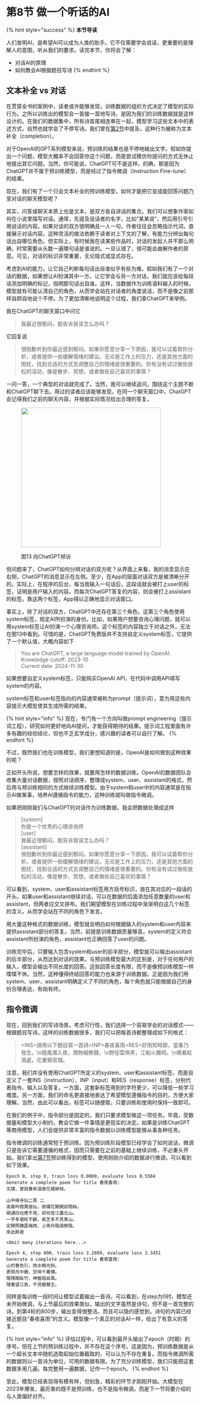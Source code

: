 # 第8节 做一个听话的AI

{% hint style="success" %}
**本节导读**

人们发明AI，是希望AI可以成为人类的助手。它不仅需要学会说话，更重要的是理解人的意图，听从我们的要求。读完本节，你将会了解：

* 对话AI的原理
* 如何教会AI根据题目写诗
{% endhint %}

## 文本补全 vs 对话

在贯穿全书的案例中，读者或许能够发现，训练数据的组织方式决定了模型的实际行为。之所以训练出的模型会一首接一首地写诗，是因为我们的训练数据就是这样设计的。在我们的数据集中，所有诗首尾相连串在一起，模型学习这些文本中的表述方式，自然也就学会了不停写诗。我们曾在[第2节](di-2-jie-cong-yi-ge-shi-ji-an-li-ru-shou.md)中提及，这种行为被称为文本补全（completion）。

对于OpenAI的GPT系列模型来说，预训练的结果也是不停地输出文字。假如你提出一个问题，模型大概率不会回答你这个问题，而是尝试模仿你提问的方式无休止地提出其它问题。当然，你可能说，ChatGPT可不是这样。的确，那是因为ChatGPT并不属于预训练模型，而是经过了指令微调（Instruction Fine-tune）的结果。

现在，我们有了一个只会文本补全的预训练模型，如何才能把它变成能回答问题乃至对话的聊天模型呢？

其实，问答或聊天本质上也是文本，是双方各自讲话的集合。我们可以想象作家如何在小说里描写对话。通常，先提及说话者的名字，比如“某某说”，然后用引号引用说话的内容。如果对谈的双方很明确且一人一句，作者往往会忽略指示代词，直接展示对话内容。这种灵活的做法依赖于读者对上下文的了解，有能力分辨出每句话出自哪位角色。但实际上，有时候我在读某些作品时，对话的发起人并不那么明确，时常需要从头数一遍哪句话是谁说的。一旦认错了，很可能会曲解作者的原意。可见，对话的标识非常重要，无论隐式或显式存在。

考虑到AI的能力，让它自己判断每句话出自谁似乎有些为难。假如我们有了一个对话的数据，如果想让AI扮演其中一方，让它学会与另一方对话，我们就应该给每段话添加明确的标记，指明那句话出自谁。这样，当数据作为训练语料输入的时候，模型就有可能认清自己的角色，从而学会站在对话者的角度说话，而不是像之前那样自顾自地说个不停。为了更加清晰地说明这个过程，我们拿ChatGPT来举例。

我在ChatGPT的聊天窗口中问它

> 我最近很郁闷，能告诉我该怎么办吗？

它回复说

> 很抱歉听到你最近感到郁闷。如果你愿意分享一下原因，我可以试着帮你分析，或者提供一些缓解情绪的建议。无论是工作上的压力，还是其他方面的困扰，找到合适的方式去调整自己的情绪是很重要的。你有没有试过做些放松的活动，像是散步、冥想，或者做些自己喜欢的事情？

一问一答，一个典型的对话就完成了。当然，我可以继续追问，围绕这个主题不断和ChatGPT聊下去。用过的读者应该能够发现，在同一个聊天窗口中，ChatGPT会记得我们之前的聊天内容，并根据实际情况给出合理的答复。

<figure><img src=".gitbook/assets/chatgpt-example.jpg" alt="" width="375"><figcaption><p>图13 向ChatGPT倾诉</p></figcaption></figure>

但问题来了，ChatGPT如何分辨对话的双方呢？从界面上来看，我的消息显示在右侧，ChatGPT的消息显示在左侧。至少，在App的层面对话双方是被清晰分开的。实际上，在程序的后台，每当我输入一句话后，这段话就会被打上user的标签，证明是用户输入的内容。而每次ChatGPT答复的内容，则会被打上assistant的标签。靠这两个标签，App得以正确地显示对话窗口。

事实上，除了对话的双方，ChatGPT中还存在第三个角色。这第三个角色使用system标签，规定AI所扮演的身份。比如，如果用户想要咨询心理问题，就可以用system标签让AI扮演一个心理咨询师。这个标签的内容独立于对话之外，无法在图13中看到。可惜的是，ChatGPT免费版并不支持自定义system标签，它提供了一个默认值，大概内容如下

> You are ChatGPT, a large language model trained by OpenAI.\
> Knowledge cutoff: 2023-10\
> Current date: 2024-11-30

如果想要自定义system标签，只能购买OpenAI API，在代码中调用API填写system的内容。

system标签和user标签指向的内容通常被称为prompt（提示词），意为用这些内容提示大模型使其生成所需的结果。

{% hint style="info" %}
现在，专门有一个方向叫做prompt engineering（提示词工程），研究如何更好地向AI提问，才能获得期待的结果。提示词工程里面有许多有趣的经验结论，但也不乏玄学成分，感兴趣的读者可以自行了解。
{% endhint %}

不过，既然我们也在训练模型，我们更想知道的是，OpenAI是如何做到这种效果的呢？

正如开头所说，想要怎样的效果，就要用怎样的数据训练。OpenAI的数据团队会收集大量对话数据，按照对话顺序，整理成system、user、assistant的格式，然后用与预训练相同的方式继续训练模型。由于system和user中的内容通常是在指示AI做某事，培养AI遵循指令的能力，这种训练就叫做指令微调。

如果把刚刚我们与ChatGPT的对话作为训练数据，我会把数据处理成这样

> \[system]\
> 你是一个优秀的心理咨询师\
> \[user]\
> 我最近很郁闷，能告诉我该怎么办吗？\
> \[assistant]\
> 很抱歉听到你最近感到郁闷。如果你愿意分享一下原因，我可以试着帮你分析，或者提供一些缓解情绪的建议。无论是工作上的压力，还是其他方面的困扰，找到合适的方式去调整自己的情绪是很重要的。你有没有试过做些放松的活动，像是散步、冥想，或者做些自己喜欢的事情？

可以看到，system、user和assistant标签用方括号标识，放在其对应的一段话的开头。如果user和assistant继续对话，可以在数据的后面添加任意数量的user和assistant，但两者应交叉排布。我们期望模型在训练过程中渐渐明白这几个标签的含义，从而学会站在不同的角色下发言。

用大量这种格式的数据训练，模型就会明白如何根据输入的system和user内容来提供assistant部分的答复。当然，前提是训练数据质量够高，system的定义符合assistant所扮演的角色，assistant也正确回答了user的问题。

训练完毕后，只要输入包含system和user的前半部分，模型就可以输出assistant的后半部分，从而达到对话的效果。与预训练模型最大的区别是，对于任何用户的输入，模型会输出不同长度的回答。这些回答长度有限，而不是像预训练模型一样喋喋不休。当然，这种懂得终结回答的能力也来源于训练数据。正是因为我们用system、user、assistant明确定义了不同的角色，每个角色就只能根据自己的身份合理表达，有始有终。

## 指令微调

现在，回到我们的写诗场景。考虑可行性，我们选择一个容易学会的对话模式——根据题目写诗。这样的训练数据很多，我们可以把每首诗都整理成如下的格式：

> \<INS>請用以下題目寫一首詩\<INP>春夜喜雨\<RES>好雨知時節，當春乃發生。\n隨風潛入夜，潤物細無聲。\n野徑雲俱黑，江船火獨明。\n曉看紅濕處，花重錦官城。

注意，我们并没有使用ChatGPT所定义的system、user和assistant标签，而是自定义了一套INS（instruction）、INP（input）和RES（response）标签，分别代表指令、输入以及答复。一方面，这套新标签用到的字符更少，可以降低一些学习难度。另一方面，我们的命名更直接地表达了希望模型遵循指令的目的，方便大家理解。当然，由此可以看出，标签可以随便取，只要训练和使用时保持一致即可。

在我们的例子中，指令部分是固定的，我们只要求模型做这一项任务。毕竟，受数据量和模型大小制约，教会它做一件事情是更现实的决定。如果是训练ChatGPT等商用模型，人们会提供非常丰富的指令数据以训练模型能够从事各种任务。

指令微调的训练通常短于预训练。因为预训练阶段模型已经学会了如何说话，微调只是告诉它需要遵循的格式，因而只需要在之前的基础上继续训练，不必重头开始。我们拿出[第7节](di-7-jie-cong-zhi-zhang-dao-tian-cai.md)预训练得到的模型，使用刚刚介绍的数据进行微调，可以看到如下效果。

```
Epoch 0, step 0, train loss 0.0000, evaluate loss 8.5504
Generate a complete poem for title 春夜喜雨:
文請，曾說春來淚故花楊柳枝。

山中峰寺仙二首 二
高齋吟商賈居仙，欲嘯花開開却閉絲。
硯通四也應不見，却向宮江盡北山。
一字多堪杖不顧，紫芝多不見青山。
定開照鏡匳梅雨，上倚升階遶樹陰。
來此醉君

<Omit many iterations here...>

Epoch 4, step 800, train loss 3.2089, evaluate loss 3.3451
Generate a complete poem for title 春夜喜雨:
山村春色引，雨水曉光斜。
更問月中鏡，空啼千萬傳。
隱隱閑臥竹，神盤暗自風。
殘春望江島，不見磬聲王。
```

同样是每训练一段时间让模型试着输出一首诗。可以看到，在step为0时，模型还未开始微调，与上节最后的效果类似，输出的文字虽然是诗句，但不是一首完整的诗。到第4轮的800步，输出变得很整洁。而且可以隐约感觉到，诗句的内容已经接近题目“春夜喜雨”的含义。模型像一个真正的对话AI一样，给出了有意义的答复。

{% hint style="info" %}
评估过程中，可以看到最开头输出了epoch（时期）的序号。但在上节的预训练过程中，并不存在这个序号。这是因为，预训练数据是从一个超长文本中随机选取起始位置截取的，可以认为不存在重复。而指令微调所需的数据则以一首诗为单位，可用的数据有限。为了充分训练模型，我们只能把这套数据多用几遍。每完整用一遍数据，记作一个epoch。
{% endhint %}

至此，模型已经表现得有模有样，但别急，精彩的环节才刚刚开始。大模型在2023年爆发，最厉害的既不是预训练，也不是指令微调，而是下一节将要介绍的与人类偏好对齐。
